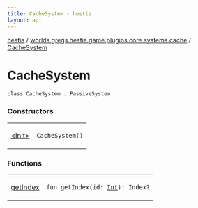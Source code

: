 ```yaml
---
title: CacheSystem - hestia
layout: api
---
```


<div class='api-docs-breadcrumbs'><a href="../../index.html">hestia</a> / <a href="../index.html">worlds.gregs.hestia.game.plugins.core.systems.cache</a> / <a href="./index.html">CacheSystem</a></div>

# CacheSystem

<div class="signature"><code><span class="keyword">class </span><span class="identifier">CacheSystem</span>&nbsp;<span class="symbol">:</span>&nbsp;<span class="identifier">PassiveSystem</span></code></div>

### Constructors

<table class="api-docs-table">
<tbody>
<tr>
<td markdown="1">

<a href="-init-.html">&lt;init&gt;</a>


</td>
<td markdown="1">
<div class="signature"><code><span class="identifier">CacheSystem</span><span class="symbol">(</span><span class="symbol">)</span></code></div>

</td>
</tr>
</tbody>
</table>

### Functions

<table class="api-docs-table">
<tbody>
<tr>
<td markdown="1">

<a href="get-index.html">getIndex</a>


</td>
<td markdown="1">
<div class="signature"><code><span class="keyword">fun </span><span class="identifier">getIndex</span><span class="symbol">(</span><span class="parameterName" id="worlds.gregs.hestia.game.plugins.core.systems.cache.CacheSystem$getIndex(kotlin.Int)/id">id</span><span class="symbol">:</span>&nbsp;<a href="https://kotlinlang.org/api/latest/jvm/stdlib/kotlin/-int/index.html"><span class="identifier">Int</span></a><span class="symbol">)</span><span class="symbol">: </span><span class="identifier">Index</span><span class="symbol">?</span></code></div>

</td>
</tr>
</tbody>
</table>
